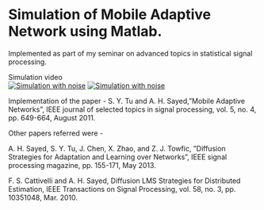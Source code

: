 Simulation of Mobile Adaptive Network using Matlab.
=====================

Implemented as part of my seminar on advanced topics in statistical signal processing. 

Simulation video   
[![Simulation with noise](http://img.youtube.com/vi/H87sLGr-3to/0.jpg)](https://www.youtube.com/watch?v=H87sLGr-3to "Simulation without Noise") 
[![Simulation with noise](http://img.youtube.com/vi/bIRZ8-1u2JQ/0.jpg)](https://www.youtube.com/watch?v=bIRZ8-1u2JQ "Simulation with Noise") 

Implementation of the paper - S. Y. Tu and A. H. Sayed,”Mobile Adaptive Networks”, IEEE journal of
selected topics in signal processing, vol. 5, no. 4, pp. 649-664, August 2011.

Other papers referred were -

A. H. Sayed, S. Y. Tu, J. Chen, X. Zhao, and Z. J. Towfic, ”Diffusion
Strategies for Adaptation and Learning over Networks”, IEEE signal
processing magazine, pp. 155-171, May 2013.

F. S. Cattivelli and A. H. Sayed, Diffusion LMS Strategies for Distributed
Estimation, IEEE Transactions on Signal Processing, vol. 58, no. 3, pp.
10351048, Mar. 2010.
